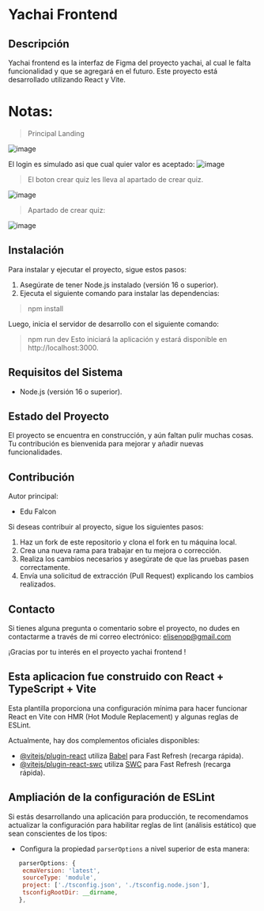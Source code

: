 # Yachai Frontend 

## Descripción
Yachai frontend  es la interfaz de Figma del proyecto yachai, al cual le falta funcionalidad y que se agregará en el futuro. Este proyecto está desarrollado utilizando React y Vite.

# Notas:
> Principal Landing

![image](https://github.com/Eliseonop/Proveedy-Challenge-Frontend-Falcon-Edu/assets/59000093/a832952e-2eee-47c1-afc6-223509e3763c)


El login es simulado asi que cual quier valor es aceptado:
![image](https://github.com/Eliseonop/Proveedy-Challenge-Frontend-Falcon-Edu/assets/59000093/279eed06-82cc-49f7-9818-1f85727baa9f)

 > El boton crear quiz les lleva al apartado de crear quiz.

![image](https://github.com/Eliseonop/Proveedy-Challenge-Frontend-Falcon-Edu/assets/59000093/61aebf4f-ab2c-4144-9a5d-22e0a70b5a0d)

 > Apartado de crear quiz:

![image](https://github.com/Eliseonop/Proveedy-Challenge-Frontend-Falcon-Edu/assets/59000093/ec393eb6-09ee-4b24-a999-c1f3a3270948)





## Instalación
Para instalar y ejecutar el proyecto, sigue estos pasos:

1. Asegúrate de tener Node.js instalado (versión 16 o superior).
2. Ejecuta el siguiente comando para instalar las dependencias:

> npm install

Luego, inicia el servidor de desarrollo con el siguiente comando:

> npm run dev
Esto iniciará la aplicación y estará disponible en http://localhost:3000.

## Requisitos del Sistema
- Node.js (versión 16 o superior).

## Estado del Proyecto
El proyecto se encuentra en construcción, y aún faltan pulir muchas cosas. Tu contribución es bienvenida para mejorar y añadir nuevas funcionalidades.

## Contribución
Autor principal:
- Edu Falcon

Si deseas contribuir al proyecto, sigue los siguientes pasos:
1. Haz un fork de este repositorio y clona el fork en tu máquina local.
2. Crea una nueva rama para trabajar en tu mejora o corrección.
3. Realiza los cambios necesarios y asegúrate de que las pruebas pasen correctamente.
4. Envía una solicitud de extracción (Pull Request) explicando los cambios realizados.

## Contacto
Si tienes alguna pregunta o comentario sobre el proyecto, no dudes en contactarme a través de mi correo electrónico: elisenop@gmail.com

¡Gracias por tu interés en el proyecto yachai frontend !


 



## Esta aplicacion fue construido con  React + TypeScript + Vite

Esta plantilla proporciona una configuración mínima para hacer funcionar React en Vite con HMR (Hot Module Replacement) y algunas reglas de ESLint.

Actualmente, hay dos complementos oficiales disponibles:

- [@vitejs/plugin-react](https://github.com/vitejs/vite-plugin-react/blob/main/packages/plugin-react/README.md) utiliza [Babel](https://babeljs.io/) para Fast Refresh (recarga rápida).
- [@vitejs/plugin-react-swc](https://github.com/vitejs/vite-plugin-react-swc) utiliza [SWC](https://swc.rs/) para Fast Refresh (recarga rápida).

## Ampliación de la configuración de ESLint

Si estás desarrollando una aplicación para producción, te recomendamos actualizar la configuración para habilitar reglas de lint (análisis estático) que sean conscientes de los tipos:

- Configura la propiedad `parserOptions` a nivel superior de esta manera:

```js
   parserOptions: {
    ecmaVersion: 'latest',
    sourceType: 'module',
    project: ['./tsconfig.json', './tsconfig.node.json'],
    tsconfigRootDir: __dirname,
   },

